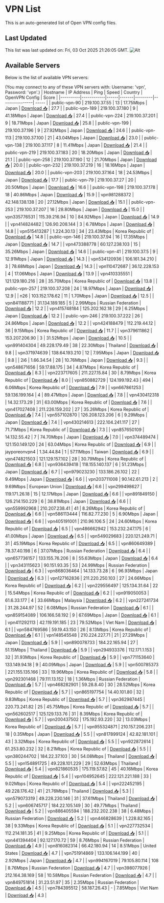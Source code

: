 # VPN List

This is an auto-generated list of Open VPN config files.

## Last Updated

This list was last updated on: Fri, 03 Oct 2025 21:26:05 GMT.
![Alt](https://repobeats.axiom.co/api/embed/186b98318ef1479477931607c1ad7d823f12451f.svg "Repobeats analytics image")

## Available Servers

Below is the list of available VPN servers:

(You may connect to any of these VPN servers with: Username: 'vpn', Password: 'vpn'.)
| Hostname | IP Address | Ping | Speed | Country | OpenVPN Config | Score |
|----------|------------|------|-------|---------|----------------| ----- |
| public-vpn-90 | 219.100.37.55 | 13 | 17.75Mbps | Japan | [Download 📥](./configs/server_0_JP.ovpn) | 27.7 |
| public-vpn-189 | 219.100.37.180 | 9 | 41.18Mbps | Japan | [Download 📥](./configs/server_1_JP.ovpn) | 27.4 |
| public-vpn-224 | 219.100.37.201 | 9 | 18.71Mbps | Japan | [Download 📥](./configs/server_2_JP.ovpn) | 25.8 |
| public-vpn-199 | 219.100.37.196 | 9 | 27.92Mbps | Japan | [Download 📥](./configs/server_3_JP.ovpn) | 24.6 |
| public-vpn-113 | 219.100.37.100 | 21 | 43.04Mbps | Japan | [Download 📥](./configs/server_4_JP.ovpn) | 23.0 |
| public-vpn-138 | 219.100.37.117 | 8 | 11.41Mbps | Japan | [Download 📥](./configs/server_5_JP.ovpn) | 21.4 |
| public-vpn-219 | 219.100.37.183 | 20 | 18.20Mbps | Japan | [Download 📥](./configs/server_6_JP.ovpn) | 21.1 |
| public-vpn-258 | 219.100.37.190 | 12 | 21.70Mbps | Japan | [Download 📥](./configs/server_7_JP.ovpn) | 20.0 |
| public-vpn-232 | 219.100.37.219 | 16 | 18.16Mbps | Japan | [Download 📥](./configs/server_8_JP.ovpn) | 20.0 |
| public-vpn-203 | 219.100.37.164 | 18 | 24.53Mbps | Japan | [Download 📥](./configs/server_9_JP.ovpn) | 17.7 |
| public-vpn-79 | 219.100.37.27 | 20 | 20.50Mbps | Japan | [Download 📥](./configs/server_10_JP.ovpn) | 16.6 |
| public-vpn-198 | 219.100.37.178 | 18 | 40.86Mbps | Japan | [Download 📥](./configs/server_11_JP.ovpn) | 15.9 |
| vpn981288372 | 42.148.138.138 | 20 | 27.12Mbps | Japan | [Download 📥](./configs/server_12_JP.ovpn) | 15.1 |
| public-vpn-253 | 219.100.37.207 | 16 | 28.80Mbps | Japan | [Download 📥](./configs/server_13_JP.ovpn) | 15.0 |
| vpn335776531 | 115.39.216.94 | 10 | 84.92Mbps | Japan | [Download 📥](./configs/server_14_JP.ovpn) | 14.9 |
| vpn414824482 | 126.90.208.144 | 3 | 6.78Mbps | Japan | [Download 📥](./configs/server_15_JP.ovpn) | 14.8 |
| vpn515413287 | 1.224.30.13 | 34 | 23.43Mbps | Korea Republic of | [Download 📥](./configs/server_16_KR.ovpn) | 14.8 |
| public-vpn-146 | 219.100.37.94 | 16 | 17.35Mbps | Japan | [Download 📥](./configs/server_17_JP.ovpn) | 14.7 |
| vpn473388778 | 60.127.238.103 | 15 | 35.26Mbps | Japan | [Download 📥](./configs/server_18_JP.ovpn) | 14.6 |
| public-vpn-41 | 219.100.37.5 | 9 | 12.91Mbps | Japan | [Download 📥](./configs/server_19_JP.ovpn) | 14.3 |
| vpn534120936 | 106.161.34.210 | 3 | 78.68Mbps | Japan | [Download 📥](./configs/server_20_JP.ovpn) | 14.3 |
| vpn110472687 | 36.12.228.153 | 4 | 17.06Mbps | Japan | [Download 📥](./configs/server_21_JP.ovpn) | 13.9 |
| vpn410335551 | 121.129.180.216 | 28 | 35.70Mbps | Korea Republic of | [Download 📥](./configs/server_22_KR.ovpn) | 13.8 |
| public-vpn-257 | 219.100.37.208 | 24 | 18.97Mbps | Japan | [Download 📥](./configs/server_23_JP.ovpn) | 12.9 |
| n26 | 103.152.178.62 | 11 | 1.70Mbps | Japan | [Download 📥](./configs/server_24_JP.ovpn) | 12.5 |
| vpn841188771 | 31.134.189.185 | 5 | 2.99Mbps | Russian Federation | [Download 📥](./configs/server_25_RU.ovpn) | 12.2 |
| vpn415748184 | 125.202.162.18 | 29 | 6.25Mbps | Japan | [Download 📥](./configs/server_26_JP.ovpn) | 12.2 |
| public-vpn-246 | 219.100.37.222 | 26 | 24.86Mbps | Japan | [Download 📥](./configs/server_27_JP.ovpn) | 12.2 |
| vpn424188479 | 112.219.44.12 | 36 | 9.15Mbps | Korea Republic of | [Download 📥](./configs/server_28_KR.ovpn) | 11.7 |
| vpn379611862 | 153.207.206.90 | 3 | 31.52Mbps | Japan | [Download 📥](./configs/server_29_JP.ovpn) | 10.5 |
| vpn991404304 | 49.228.179.49 | 38 | 22.30Mbps | Thailand | [Download 📥](./configs/server_30_TH.ovpn) | 9.8 |
| vpn371974639 | 138.64.193.210 | 12 | 7.95Mbps | Japan | [Download 📥](./configs/server_31_JP.ovpn) | 9.8 |
| 2i6 | 1.66.34.54 | 28 | 10.76Mbps | Japan | [Download 📥](./configs/server_32_JP.ovpn) | 9.3 |
| vpn548671656 | 59.17.88.175 | 34 | 4.87Mbps | Korea Republic of | [Download 📥](./configs/server_33_KR.ovpn) | 8.3 |
| vpn223717605 | 211.227.15.84 | 30 | 8.79Mbps | Korea Republic of | [Download 📥](./configs/server_34_KR.ovpn) | 8.0 |
| vpn850882729 | 124.199.192.43 | 494 | 6.06Mbps | Korea Republic of | [Download 📥](./configs/server_35_KR.ovpn) | 7.9 |
| vpn667861253 | 59.136.199.164 | 4 | 89.47Mbps | Japan | [Download 📥](./configs/server_36_JP.ovpn) | 7.8 |
| vpn430412318 | 14.32.173.29 | 31 | 63.00Mbps | Korea Republic of | [Download 📥](./configs/server_37_KR.ovpn) | 7.6 |
| vpn417027408 | 211.226.159.202 | 27 | 35.26Mbps | Korea Republic of | [Download 📥](./configs/server_38_KR.ovpn) | 7.4 |
| vpn557102870 | 126.208.123.206 | 6 | 9.29Mbps | Japan | [Download 📥](./configs/server_39_JP.ovpn) | 7.4 |
| vpn430214613 | 222.104.241.117 | 27 | 71.71Mbps | Korea Republic of | [Download 📥](./configs/server_40_KR.ovpn) | 7.3 |
| vpn857650109 | 14.132.55.42 | 7 | 74.70Mbps | Japan | [Download 📥](./configs/server_41_JP.ovpn) | 7.0 |
| vpn374489474 | 121.150.149.120 | 24 | 63.04Mbps | Korea Republic of | [Download 📥](./configs/server_42_KR.ovpn) | 6.9 |
| jayporeonvpn4 | 1.34.44.84 | 1 | 57.11Mbps | Taiwan | [Download 📥](./configs/server_43_TW.ovpn) | 6.9 |
| vpn474821503 | 121.129.157.102 | 28 | 30.79Mbps | Korea Republic of | [Download 📥](./configs/server_44_KR.ovpn) | 6.8 |
| vpn936439418 | 118.155.140.137 | 6 | 51.23Mbps | Japan | [Download 📥](./configs/server_45_JP.ovpn) | 6.7 |
| vpn979023230 | 133.186.26.102 | 22 | 9.49Mbps | Japan | [Download 📥](./configs/server_46_JP.ovpn) | 6.6 |
| vpn203711008 | 90.142.61.213 | 2 | 9.69Mbps | European Union | [Download 📥](./configs/server_47_EU.ovpn) | 6.6 |
| vpn299498627 | 119.171.26.18 | 15 | 12.17Mbps | Japan | [Download 📥](./configs/server_48_JP.ovpn) | 6.6 |
| vpn891849150 | 126.214.150.229 | 6 | 38.81Mbps | Japan | [Download 📥](./configs/server_49_JP.ovpn) | 6.6 |
| vpn559992968 | 210.207.238.41 | 41 | 8.26Mbps | Korea Republic of | [Download 📥](./configs/server_50_KR.ovpn) | 6.6 |
| vpn586113444 | 116.82.77.230 | 5 | 6.90Mbps | Japan | [Download 📥](./configs/server_51_JP.ovpn) | 6.6 |
| vpn405191001 | 210.96.106.5 | 24 | 24.60Mbps | Korea Republic of | [Download 📥](./configs/server_52_KR.ovpn) | 6.5 |
| vpn486662942 | 153.232.247.175 | 6 | 41.00Mbps | Japan | [Download 📥](./configs/server_53_JP.ovpn) | 6.5 |
| vpn549029683 | 220.121.249.71 | 31 | 45.19Mbps | Korea Republic of | [Download 📥](./configs/server_54_KR.ovpn) | 6.5 |
| vpn860649389 | 78.37.40.198 | 6 | 37.07Mbps | Russian Federation | [Download 📥](./configs/server_55_RU.ovpn) | 6.4 |
| vpn657736157 | 133.155.76.206 | 8 | 55.63Mbps | Japan | [Download 📥](./configs/server_56_JP.ovpn) | 6.4 |
| vpn343115623 | 90.151.93.35 | 53 | 24.99Mbps | Russian Federation | [Download 📥](./configs/server_57_RU.ovpn) | 6.3 |
| vpn868036464 | 14.133.73.28 | 6 | 96.93Mbps | Japan | [Download 📥](./configs/server_58_JP.ovpn) | 6.3 |
| vpn127162836 | 211.220.250.103 | 27 | 24.66Mbps | Korea Republic of | [Download 📥](./configs/server_59_KR.ovpn) | 6.2 |
| vpn229556497 | 125.134.31.64 | 22 | 15.54Mbps | Korea Republic of | [Download 📥](./configs/server_60_KR.ovpn) | 6.2 |
| vpn919050053 | 61.6.33.177 | 4 | 33.66Mbps | Malaysia | [Download 📥](./configs/server_61_MY.ovpn) | 6.2 |
| vpn227241734 | 31.28.244.97 | 52 | 6.08Mbps | Russian Federation | [Download 📥](./configs/server_62_RU.ovpn) | 6.1 |
| vpn859154089 | 106.166.58.192 | 9 | 67.69Mbps | Japan | [Download 📥](./configs/server_63_JP.ovpn) | 6.1 |
| vpn411292113 | 42.119.191.185 | 23 | 79.52Mbps | Viet Nam | [Download 📥](./configs/server_64_VN.ovpn) | 6.1 |
| vpn584769586 | 59.19.43.150 | 26 | 8.13Mbps | Korea Republic of | [Download 📥](./configs/server_65_KR.ovpn) | 6.1 |
| vpn148545548 | 210.224.227.71 | 21 | 27.29Mbps | Japan | [Download 📥](./configs/server_66_JP.ovpn) | 5.9 |
| vpn890078733 | 184.22.165.94 | 27 | 51.15Mbps | Thailand | [Download 📥](./configs/server_67_TH.ovpn) | 5.9 |
| vpn294933376 | 112.171.1.153 | 32 | 31.93Mbps | Korea Republic of | [Download 📥](./configs/server_68_KR.ovpn) | 5.9 |
| vpn771153640 | 133.149.94.18 | 9 | 40.09Mbps | Japan | [Download 📥](./configs/server_69_JP.ovpn) | 5.9 |
| vpn500785373 | 221.155.135.166 | 33 | 19.96Mbps | Korea Republic of | [Download 📥](./configs/server_70_KR.ovpn) | 5.8 |
| vpn292301468 | 79.111.13.152 | 18 | 1.36Mbps | Russian Federation | [Download 📥](./configs/server_71_RU.ovpn) | 5.7 |
| vpn468282901 | 59.28.8.40 | 30 | 28.52Mbps | Korea Republic of | [Download 📥](./configs/server_72_KR.ovpn) | 5.7 |
| vpn865197754 | 14.40.101.80 | 32 | 9.83Mbps | Korea Republic of | [Download 📥](./configs/server_73_KR.ovpn) | 5.7 |
| vpn362987445 | 220.73.241.82 | 25 | 45.75Mbps | Korea Republic of | [Download 📥](./configs/server_74_KR.ovpn) | 5.7 |
| vpn562602517 | 125.129.133.76 | 31 | 8.39Mbps | Korea Republic of | [Download 📥](./configs/server_75_KR.ovpn) | 5.7 |
| vpn200437502 | 175.192.93.220 | 32 | 13.03Mbps | Korea Republic of | [Download 📥](./configs/server_76_KR.ovpn) | 5.7 |
| vpn955324871 | 210.157.206.231 | 18 | 0.35Mbps | Japan | [Download 📥](./configs/server_77_JP.ovpn) | 5.5 |
| vpn817899124 | 42.82.181.101 | 43 | 3.32Mbps | Korea Republic of | [Download 📥](./configs/server_78_KR.ovpn) | 5.5 |
| vpn922872614 | 61.253.80.232 | 32 | 8.21Mbps | Korea Republic of | [Download 📥](./configs/server_79_KR.ovpn) | 5.5 |
| vpn380244702 | 184.22.37.103 | 30 | 54.08Mbps | Thailand | [Download 📥](./configs/server_80_TH.ovpn) | 5.5 |
| vpn154891725 | 49.228.101.229 | 29 | 52.63Mbps | Thailand | [Download 📥](./configs/server_81_TH.ovpn) | 5.4 |
| vpn821860535 | 175.119.57.82 | 45 | 40.16Mbps | Korea Republic of | [Download 📥](./configs/server_82_KR.ovpn) | 5.4 |
| vpn104952645 | 222.121.221.188 | 33 | 9.02Mbps | Korea Republic of | [Download 📥](./configs/server_83_KR.ovpn) | 5.4 |
| vpn222452195 | 49.228.176.42 | 41 | 21.76Mbps | Thailand | [Download 📥](./configs/server_84_TH.ovpn) | 5.3 |
| vpn579073319 | 49.228.230.146 | 31 | 37.61Mbps | Thailand | [Download 📥](./configs/server_85_TH.ovpn) | 5.2 |
| vpn606745717 | 184.22.105.149 | 30 | 49.77Mbps | Thailand | [Download 📥](./configs/server_86_TH.ovpn) | 5.2 |
| vpn886405594 | 188.232.202.238 | 38 | 6.48Mbps | Russian Federation | [Download 📥](./configs/server_87_RU.ovpn) | 5.2 |
| vpn446828639 | 1.228.82.165 | 38 | 9.33Mbps | Korea Republic of | [Download 📥](./configs/server_88_KR.ovpn) | 5.1 |
| vpn227732534 | 112.214.181.35 | 41 | 9.25Mbps | Korea Republic of | [Download 📥](./configs/server_89_KR.ovpn) | 5.1 |
| vpn441394404 | 92.127.170.72 | 59 | 8.76Mbps | Russian Federation | [Download 📥](./configs/server_90_RU.ovpn) | 4.9 |
| vpn816082314 | 66.42.180.94 | 14 | 8.51Mbps | United States | [Download 📥](./configs/server_91_US.ovpn) | 4.7 |
| vpn751914869 | 133.106.144.199 | 40 | 2.92Mbps | Japan | [Download 📥](./configs/server_92_JP.ovpn) | 4.7 |
| vpn994167019 | 79.105.80.114 | 108 | 8.76Mbps | Russian Federation | [Download 📥](./configs/server_93_RU.ovpn) | 4.7 |
| vpn398077926 | 212.164.38.169 | 58 | 10.58Mbps | Russian Federation | [Download 📥](./configs/server_94_RU.ovpn) | 4.7 |
| vpn849751814 | 31.23.51.97 | 35 | 2.35Mbps | Russian Federation | [Download 📥](./configs/server_95_RU.ovpn) | 4.5 |
| vpn784395512 | 58.187.26.43 | - | 7.85Mbps | Viet Nam | [Download 📥](./configs/server_96_VN.ovpn) | 4.3 |
